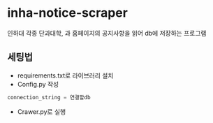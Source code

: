 # inha-notice-scraper
인하대 각종 단과대학, 과 홈페이지의 공지사항을 읽어 db에 저장하는 프로그램
## 세팅법
- requirements.txt로 라이브러리 설치
- Config.py 작성
```python
connection_string = 연결할db
```
- Crawer.py로 실행

